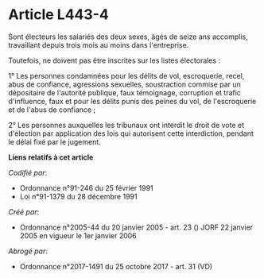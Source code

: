 # Article L443-4

Sont électeurs les salariés des deux sexes, âgés de seize ans accomplis, travaillant depuis trois mois au moins dans
l'entreprise.

Toutefois, ne doivent pas être inscrites sur les listes électorales :

1° Les personnes condamnées pour les délits de vol, escroquerie, recel, abus de confiance, agressions sexuelles, soustraction
commise par un dépositaire de l'autorité publique, faux témoignage, corruption et trafic d'influence, faux et pour les délits
punis des peines du vol, de l'escroquerie et de l'abus de confiance ;

2° Les personnes auxquelles les tribunaux ont interdit le droit de vote et d'élection par application des lois qui autorisent
cette interdiction, pendant le délai fixé par le jugement.

**Liens relatifs à cet article**

_Codifié par_:

  - Ordonnance n°91-246 du 25 février 1991
  - Loi n°91-1379 du 28 décembre 1991

_Créé par_:

  - Ordonnance n°2005-44 du 20 janvier 2005 - art. 23 () JORF 22 janvier 2005 en vigueur le 1er janvier 2006

_Abrogé par_:

  - Ordonnance n°2017-1491 du 25 octobre 2017 - art. 31 (VD)
